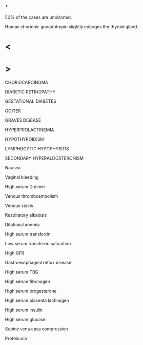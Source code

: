 # .

50% of the cases are unplanned.

Human chorionic gonadotropin slightly enlarges the thyroid gland.

# <

# >

CHORIOCARCINOMA

DIABETIC RETINOPATHY

GESTATIONAL DIABETES

GOITER

GRAVES DISEASE

HYPERPROLACTINEMIA

HYPOTHYROIDISM

LYMPHOCYTIC HYPOPHYSITIS

SECONDARY HYPERALDOSTERONISM

Nausea

Vaginal bleeding

High serum D dimer

Venous thromboembolism

Venous stasis

Respiratory alkalosis

Dilutional anemia

High serum transferrin

Low serum transferrin saturation

High GFR

Gastroesophageal reflux disease

High serum TBG

High serum fibrinogen

High serum progesterone

High serum placenta lactinogen

High serum insulin

High serum glucose

Supine vena cava compression

Proteinuria
